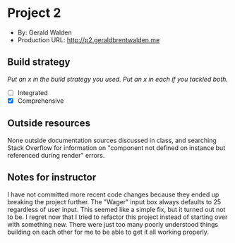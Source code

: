 

# Project 2
+ By: Gerald Walden
+ Production URL: <http://p2.geraldbrentwalden.me>

## Build strategy
*Put an x in the build strategy you used. Put an x in each if you tackled both.*
+ [ ] Integrated
+ [x] Comprehensive

## Outside resources
None outside documentation sources discussed in class, and searching Stack Overflow for information on "component not defined on instance but referenced during render" errors. 

## Notes for instructor
I have not committed more recent code changes because they ended up breaking the project further. The "Wager" input box always defaults to 25 regardless of user input. This seemed like a simple fix, but it turned out not to be. I regret now that I tried to refactor this project instead of starting over with something new. There were just too many poorly understood things building on each other for me to be able to get it all working properly.
